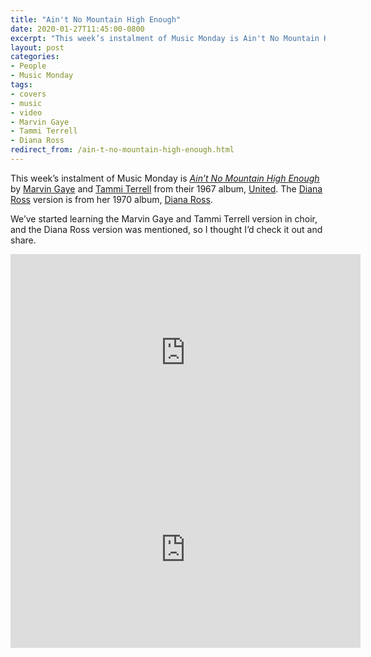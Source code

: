 ```yaml
---
title: "Ain't No Mountain High Enough"
date: 2020-01-27T11:45:00-0800
excerpt: "This week’s instalment of Music Monday is Ain't No Mountain High Enough. The 1967 Marvin Gaye and Tammi Terrell original and a 1970 cover by Diana Ross."
layout: post
categories:
- People
- Music Monday
tags:
- covers
- music
- video
- Marvin Gaye
- Tammi Terrell
- Diana Ross
redirect_from: /ain-t-no-mountain-high-enough.html
---
```

This week’s instalment of Music Monday is [_Ain’t No Mountain High Enough_](https://en.wikipedia.org/wiki/Ain%27t_No_Mountain_High_Enough) by
[Marvin Gaye](https://en.wikipedia.org/wiki/Marvin_Gaye) and [Tammi Terrell](https://en.wikipedia.org/wiki/Tammi_Terrell) from their 1967 album,
[United](https://en.wikipedia.org/wiki/United_(Marvin_Gaye_and_Tammi_Terrell_album)). The [Diana Ross](https://en.wikipedia.org/wiki/Diana_Ross)
version is from her 1970 album, [Diana Ross](https://en.wikipedia.org/wiki/Diana_Ross_(1970_album)).

We’ve started learning the Marvin Gaye and Tammi Terrell version in choir, and the Diana Ross version was mentioned, so I thought I’d check it out and share.

<div class="video-container">
<iframe width="560" height="315" src="https://www.youtube.com/embed/-C_3eYj-pOM" frameborder="0" allowfullscreen title="Video: Ain't No Mountain High Enough by Marvin Gaye and Tammi Terrell"></iframe>
</div>

<div class="video-container">
<iframe width="560" height="315" src="https://www.youtube.com/embed/5_pmKPWLBrE" frameborder="0" allowfullscreen title="Video: Ain't No Mountain High Enough by Diana Ross"></iframe>
</div>
